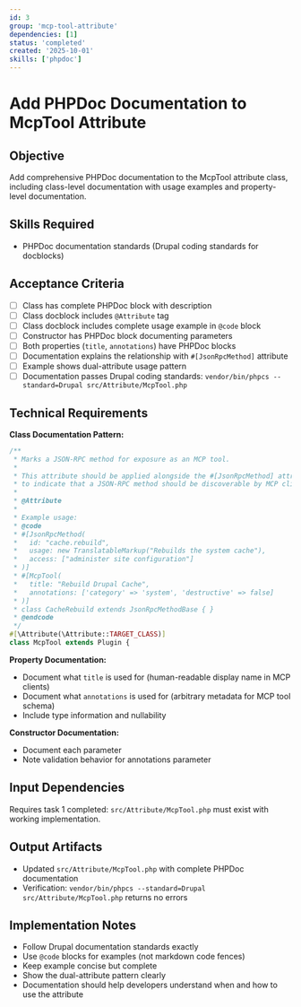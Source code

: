 ```yaml
---
id: 3
group: 'mcp-tool-attribute'
dependencies: [1]
status: 'completed'
created: '2025-10-01'
skills: ['phpdoc']
---
```


# Add PHPDoc Documentation to McpTool Attribute

## Objective

Add comprehensive PHPDoc documentation to the McpTool attribute class, including class-level documentation with usage examples and property-level documentation.

## Skills Required

- PHPDoc documentation standards (Drupal coding standards for docblocks)

## Acceptance Criteria

- [ ] Class has complete PHPDoc block with description
- [ ] Class docblock includes `@Attribute` tag
- [ ] Class docblock includes complete usage example in `@code` block
- [ ] Constructor has PHPDoc block documenting parameters
- [ ] Both properties (`title`, `annotations`) have PHPDoc blocks
- [ ] Documentation explains the relationship with `#[JsonRpcMethod]` attribute
- [ ] Example shows dual-attribute usage pattern
- [ ] Documentation passes Drupal coding standards: `vendor/bin/phpcs --standard=Drupal src/Attribute/McpTool.php`

## Technical Requirements

**Class Documentation Pattern:**

```php
/**
 * Marks a JSON-RPC method for exposure as an MCP tool.
 *
 * This attribute should be applied alongside the #[JsonRpcMethod] attribute
 * to indicate that a JSON-RPC method should be discoverable by MCP clients.
 *
 * @Attribute
 *
 * Example usage:
 * @code
 * #[JsonRpcMethod(
 *   id: "cache.rebuild",
 *   usage: new TranslatableMarkup("Rebuilds the system cache"),
 *   access: ["administer site configuration"]
 * )]
 * #[McpTool(
 *   title: "Rebuild Drupal Cache",
 *   annotations: ['category' => 'system', 'destructive' => false]
 * )]
 * class CacheRebuild extends JsonRpcMethodBase { }
 * @endcode
 */
#[\Attribute(\Attribute::TARGET_CLASS)]
class McpTool extends Plugin {
```

**Property Documentation:**

- Document what `title` is used for (human-readable display name in MCP clients)
- Document what `annotations` is used for (arbitrary metadata for MCP tool schema)
- Include type information and nullability

**Constructor Documentation:**

- Document each parameter
- Note validation behavior for annotations parameter

## Input Dependencies

Requires task 1 completed: `src/Attribute/McpTool.php` must exist with working implementation.

## Output Artifacts

- Updated `src/Attribute/McpTool.php` with complete PHPDoc documentation
- Verification: `vendor/bin/phpcs --standard=Drupal src/Attribute/McpTool.php` returns no errors

## Implementation Notes

- Follow Drupal documentation standards exactly
- Use `@code` blocks for examples (not markdown code fences)
- Keep example concise but complete
- Show the dual-attribute pattern clearly
- Documentation should help developers understand when and how to use the attribute
